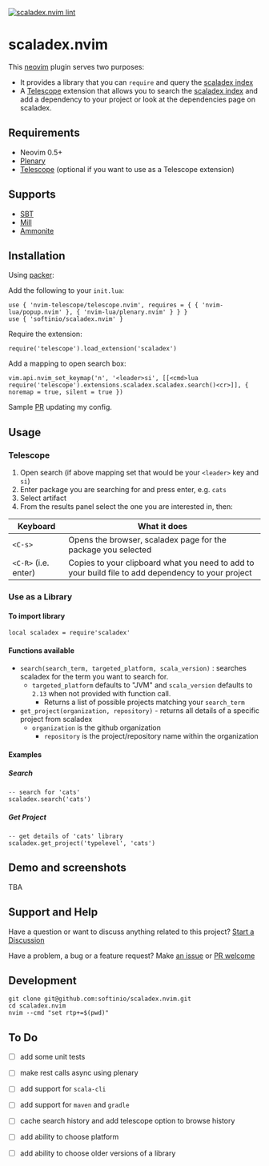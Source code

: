 [![scaladex.nvim lint](https://github.com/softinio/scaladex.nvim/actions/workflows/lint.yml/badge.svg)](https://github.com/softinio/scaladex.nvim/actions/workflows/lint.yml)

# scaladex.nvim

This [neovim](https://neovim.io/) plugin serves two purposes:

- It provides a library that you can `require` and query the [scaladex index](https://index.scala-lang.org)
- A [Telescope](https://github.com/nvim-telescope/telescope.nvim) extension that allows you to search the [scaladex index](https://index.scala-lang.org) and add a dependency to your project or look at the dependencies page on scaladex.

## Requirements

- Neovim 0.5+ 
- [Plenary](https://github.com/nvim-lua/plenary.nvim)
- [Telescope](https://github.com/nvim-telescope) (optional if you want to use as a Telescope extension)

## Supports

- [SBT](https://www.scala-sbt.org/)
- [Mill](https://github.com/com-lihaoyi/mill)
- [Ammonite](https://ammonite.io/)

## Installation

Using [packer](https://github.com/wbthomason/packer.nvim):

Add the following to your `init.lua`:

```
use { 'nvim-telescope/telescope.nvim', requires = { { 'nvim-lua/popup.nvim' }, { 'nvim-lua/plenary.nvim' } } }
use { 'softinio/scaladex.nvim' }
```

Require the extension:

```
require('telescope').load_extension('scaladex')
```

Add a mapping to open search box:

```
vim.api.nvim_set_keymap('n', '<leader>si', [[<cmd>lua require('telescope').extensions.scaladex.scaladex.search()<cr>]], { noremap = true, silent = true })
```

Sample [PR](https://github.com/softinio/nix-config/pull/4/files) updating my config.

## Usage

### Telescope

1. Open search (if above mapping set that would be your `<leader>` key and `si`)
2. Enter package you are searching for and press enter, e.g. `cats`
3. Select artifact
4. From the results panel select the one you are interested in, then:

| Keyboard | What it does |
| -------- | ------------ |
| `<C-s>` | Opens the browser, scaladex page for the package you selected |
| `<C-R>` (i.e. enter) | Copies to your clipboard what you need to add to your build file to add dependency to your project |

### Use as a Library

#### To import library

```
local scaladex = require'scaladex'
```

#### Functions available

- `search(search_term, targeted_platform, scala_version)` : searches scaladex for the term you want to search for. 
  - `targeted_platform` defaults to "JVM" and `scala_version` defaults to `2.13` when not provided with function call. 
	- Returns a list of possible projects matching your `search_term`
- `get_project(organization, repository)` - returns all details of a specific project from scaladex 
  - `organization` is the github organization
	- `repository` is the project/repository name within the organization

#### Examples

##### Search

```
-- search for 'cats' 
scaladex.search('cats')
```

##### Get Project

```
-- get details of 'cats' library
scaladex.get_project('typelevel', 'cats')
```

## Demo and screenshots

TBA

## Support and Help

Have a question or want to discuss anything related to this project? [Start a Discussion](https://github.com/softinio/scaladex.nvim/discussions)

Have a problem, a bug or a feature request? Make [an issue](https://github.com/softinio/scaladex.nvim/issues) or [PR welcome](https://github.com/softinio/scaladex.nvim/pulls)

## Development

```
git clone git@github.com:softinio/scaladex.nvim.git
cd scaladex.nvim
nvim --cmd "set rtp+=$(pwd)"
```

## To Do

- [ ] add some unit tests
- [ ] make rest calls async using plenary
- [ ] add support for `scala-cli`
- [ ] add support for `maven` and `gradle`
- [ ] cache search history and add telescope option to browse history
- [ ] add ability to choose platform
- [ ] add ability to choose older versions of a library

